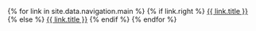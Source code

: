 {% for link in site.data.navigation.main %}
  {% if link.right %}
    <a class="normal right" href="{{ site.baseurl }}{{ link.url }}">{{ link.title }}</a>
  {% else %}
    <a class="normal" href="{{ site.baseurl }}{{ link.url }}">{{ link.title }}</a>
  {% endif %}
{% endfor %}
